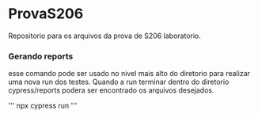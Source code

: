 # ProvaS206
Repositorio para os arquivos da prova de S206 laboratorio.

### Gerando reports

esse comando pode ser usado no nivel mais alto do diretorio para realizar uma nova run dos testes.
Quando a run terminar dentro do diretorio cypress/reports podera ser encontrado os arquivos desejados.

'''
npx cypress run
'''